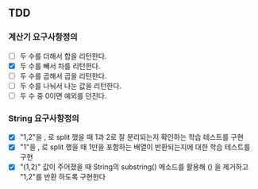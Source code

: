 ## TDD

### 계산기 요구사항정의
- [ ] 두 수를 더해서 합을 리턴한다.
- [x] 두 수를 빼서 차를 리턴한다.
- [ ] 두 수를 곱해서 곱을 리턴한다.
- [ ] 두 수를 나눠서 나눈 값을 리턴한다.
- [ ] 두 수 중 0이면 예외를 던진다.

### String 요구사항정의
- [x] "1,2"을 , 로 split 했을 때 1과 2로 잘 분리되는지 확인하는 학습 테스트를 구현
- [x] "1"을 , 로 split 했을 때 1만을 포함하는 배열이 반환되는지에 대한 학습 테스트를 구현
- [x] "(1,2)" 값이 주어졌을 때 String의 substring() 메소드를 활용해 () 을 제거하고 "1,2"를 반환
  하도록 구현한다